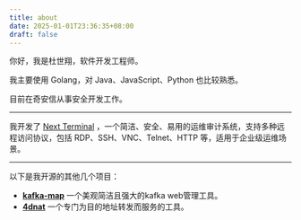```yaml
---
title: about
date: 2025-01-01T23:36:35+08:00
draft: false
---
```


你好，我是杜世翔，软件开发工程师。

我主要使用 Golang，对 Java、JavaScript、Python 也比较熟悉。

目前在奇安信从事安全开发工作。

----

我开发了 [Next Terminal](https://github.com/dushixiang/next-terminal) ，一个简洁、安全、易用的运维审计系统，支持多种远程访问协议，包括 RDP、SSH、VNC、Telnet、HTTP 等，适用于企业级运维场景。


----

以下是我开源的其他几个项目：

- **[kafka-map](https://github.com/dushixiang/kafka-map)** 一个美观简洁且强大的kafka web管理工具。
- **[4dnat](https://github.com/dushixiang/4dnat)** 一个专门为目的地址转发而服务的工具。